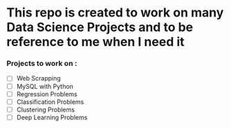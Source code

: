 # This repo is created to work on many Data Science Projects and to be reference to me when I need it

### Projects to work on :
- [ ] Web Scrapping
- [ ] MySQL with Python
- [ ] Regression Problems
- [ ] Classification Problems 
- [ ] Clustering Problems
- [ ] Deep Learning Problems
